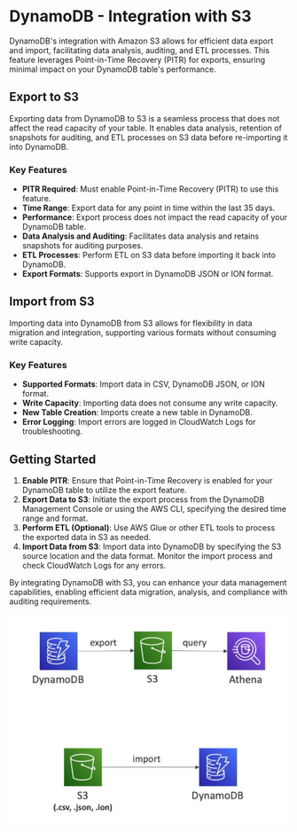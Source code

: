 # DynamoDB - Integration with S3

DynamoDB's integration with Amazon S3 allows for efficient data export and import, facilitating data analysis, auditing, and ETL processes. This feature leverages Point-in-Time Recovery (PITR) for exports, ensuring minimal impact on your DynamoDB table's performance.

## Export to S3

Exporting data from DynamoDB to S3 is a seamless process that does not affect the read capacity of your table. It enables data analysis, retention of snapshots for auditing, and ETL processes on S3 data before re-importing it into DynamoDB.

### Key Features

- **PITR Required**: Must enable Point-in-Time Recovery (PITR) to use this feature.
- **Time Range**: Export data for any point in time within the last 35 days.
- **Performance**: Export process does not impact the read capacity of your DynamoDB table.
- **Data Analysis and Auditing**: Facilitates data analysis and retains snapshots for auditing purposes.
- **ETL Processes**: Perform ETL on S3 data before importing it back into DynamoDB.
- **Export Formats**: Supports export in DynamoDB JSON or ION format.

## Import from S3

Importing data into DynamoDB from S3 allows for flexibility in data migration and integration, supporting various formats without consuming write capacity.

### Key Features

- **Supported Formats**: Import data in CSV, DynamoDB JSON, or ION format.
- **Write Capacity**: Importing data does not consume any write capacity.
- **New Table Creation**: Imports create a new table in DynamoDB.
- **Error Logging**: Import errors are logged in CloudWatch Logs for troubleshooting.

## Getting Started

1. **Enable PITR**: Ensure that Point-in-Time Recovery is enabled for your DynamoDB table to utilize the export feature.
2. **Export Data to S3**: Initiate the export process from the DynamoDB Management Console or using the AWS CLI, specifying the desired time range and format.
3. **Perform ETL (Optional)**: Use AWS Glue or other ETL tools to process the exported data in S3 as needed.
4. **Import Data from S3**: Import data into DynamoDB by specifying the S3 source location and the data format. Monitor the import process and check CloudWatch Logs for any errors.

By integrating DynamoDB with S3, you can enhance your data management capabilities, enabling efficient data migration, analysis, and compliance with auditing requirements.

![DynamoDB S3 Integration](../resources/images/dynamodb/dynamodb-s3-integration.png)